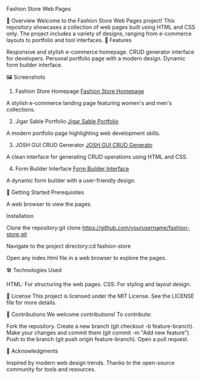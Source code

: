 Fashion Store Web Pages

📖 Overview
Welcome to the Fashion Store Web Pages project! This repository showcases a collection of web pages built using HTML and CSS only. The project includes a variety of designs, ranging from e-commerce layouts to portfolio and tool interfaces.
🌟 Features

Responsive and stylish e-commerce homepage.
CRUD generator interface for developers.
Personal portfolio page with a modern design.
Dynamic form builder interface.


🖼️ Screenshots
1. Fashion Store Homepage
    [Fashion Store Homepage](https://github.com/Akulayagneshwaramurthy/Onepages-1/blob/main/Screenshot%202025-06-21%20145821.png)
 
A stylish e-commerce landing page featuring women's and men's collections.

2. Jigar Sable Portfolio 
[Jigar Sable Portfolio](https://github.com/Akulayagneshwaramurthy/Onepages-1/blob/main/Screenshot%202025-06-21%20145836.png)
 
A modern portfolio page highlighting web development skills.

3. JOSH GUI CRUD Generator 
[JOSH GUI CRUD Generato](https://github.com/Akulayagneshwaramurthy/Onepages-1/blob/main/Screenshot%202025-06-21%20145906.png)

A clean interface for generating CRUD operations using HTML and CSS.

4. Form Builder Interface 
[Form Builder Interface](https://github.com/Akulayagneshwaramurthy/Onepages-1/blob/main/Screenshot%202025-06-21%20145922.png)

A dynamic form builder with a user-friendly design.


🚀 Getting Started
Prerequisites

A web browser to view the pages.

Installation

Clone the repository:git clone https://github.com/yourusername/fashion-store.git


Navigate to the project directory:cd fashion-store


Open any index.html file in a web browser to explore the pages.


🛠️ Technologies Used

HTML: For structuring the web pages.
CSS: For styling and layout design.


📜 License
This project is licensed under the MIT License. See the LICENSE file for more details.

🤝 Contributions
We welcome contributions! To contribute:

Fork the repository.
Create a new branch (git checkout -b feature-branch).
Make your changes and commit them (git commit -m "Add new feature").
Push to the branch (git push origin feature-branch).
Open a pull request.


🙌 Acknowledgments

Inspired by modern web design trends.
Thanks to the open-source community for tools and resources.





